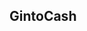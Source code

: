 ## GintoCash

<!--
Ginto Cash is a simplified way to buy and sell gold and silver jewelry quickly and conveniently.
Through the G into Cash app, sellers may trade their gold jewelry from 8 karat to 24 karat and convert them into cash in the fastest, safest, and most convenient way possible. Buyers are welcome to choose from the sellers’ catalog of jewelries which are all pre-screened by G into Cash. If one decides to book a trade, he/she can directly talk and negotiate with one another with the precaution of following a guideline. Traders may also request G into Cash for appraiser in case the former would require. Ginto Cash accredited appraiser will be available for a fee; and he will come to the rendezvous which is safe for all parties which includes buyer, seller and appraiser also.
In a nutshell, Ginto Cash is a platform that intends to promote gold and silver trading; and; provide a safe and convenient trading hub for enthusiasts.
-->
